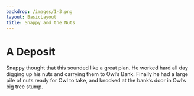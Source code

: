 ```yaml
---
backdrop: /images/1-3.png
layout: BasicLayout
title: Snappy and the Nuts
---
```


# A Deposit

Snappy thought that this sounded like a great plan. He worked hard all day digging up his nuts and carrying them to Owl’s Bank. Finally he had a large pile of nuts ready for Owl to take, and knocked at the bank’s door in Owl’s big tree stump.

<Pagination previous="7" next="9"/>

